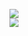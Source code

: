 [![](https://img.shields.io/badge/Made%20With-Github%20Spray-lightgrey.svg?style=for-the-badge&logo=github)](https://github.com/Annihil/github-spray#5415)  
[![](https://i.imgur.com/2DrTn0Z.gif)](https://github.com/Annihil/github-spray)